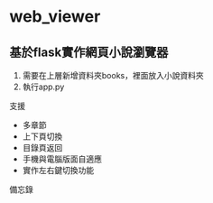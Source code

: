 # web_viewer
## 基於flask實作網頁小說瀏覽器

1. 需要在上層新增資料夾books，裡面放入小說資料夾
2. 執行app.py

支援
- 多章節
- 上下頁切換
- 目錄頁返回
- 手機與電腦版面自適應
- 實作左右鍵切換功能

備忘錄
